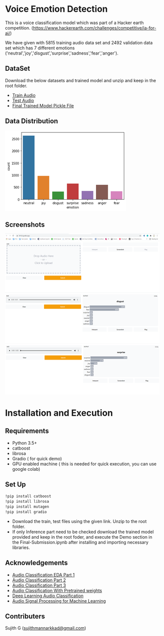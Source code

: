 
# Voice Emotion Detection

This is a voice classification model which was part of a Hacker earth competition.
(https://www.hackerearth.com/challenges/competitive/ia-for-ai/)

We have given with 5815 training audio data set and 2492 validation data set which has 7 different emotions ('neutral','joy','disgust','surprise','sadness','fear','anger').



## DataSet
 Download the below datasets and trained model and unzip and keep in the root folder.
 
- [Train Audio](https://drive.google.com/drive/folders/14bg5LJ45i79m09Y5PgtIPhpjbmcCplq2?usp=sharing)
- [Test Audio](https://drive.google.com/drive/folders/1vPsI74qC6baTBPMl6R6muRMkJlM4fD97?usp=sharing)
- [Final Trained Model Pickle File](https://drive.google.com/file/d/1zD3S6iKsj2Xf7WS2f5DDAC80jTp6Lme3/view?usp=sharing)

## Data Distribution

![App Screenshot](https://raw.githubusercontent.com/sujithmannarkkad/Voice-Emotion-Detection/main/data%20distribution.png)

  
## Screenshots

![App Screenshot](https://raw.githubusercontent.com/sujithmannarkkad/Voice-Emotion-Detection/main/image1.png)
![App Screenshot](https://raw.githubusercontent.com/sujithmannarkkad/Voice-Emotion-Detection/main/prediction1.PNG)
![App Screenshot](https://raw.githubusercontent.com/sujithmannarkkad/Voice-Emotion-Detection/main/prediction2.png)

  
# Installation and Execution
## Requirements

- Python 3.5+
- catboost
- librosa
- Gradio ( for quick demo)
- GPU enabled machine ( this is needed for quick execution, you can use google colab)

## Set Up

```bash
!pip install catboost
!pip install librosa
!pip install mutagen
!pip install gradio
```

- Download the train, test files using the given link. Unzip to the root folder.
- If only Inference part need to be checked download the trained model provided and keep in the root foder, and execute the Demo section in the Final-Submission.ipynb after installing and importing necessary libraries.
  
## Acknowledgements

 - [Audio Classification EDA Part 1](https://www.youtube.com/watch?v=mHPpCXqQd7Y)
 - [Audio Classification Part 2](https://www.youtube.com/watch?v=4F-cwOkMdTE&t=970s)
 - [Audio Classification Part 3](https://www.youtube.com/watch?v=uTFU7qThylE)
 - [Audio Classification With Pretrained weights](https://towardsdatascience.com/audio-classification-with-pre-trained-vgg-19-keras-bca55c2a0efe)
 - [Deep Learning Audio Classification](https://medium.com/analytics-vidhya/deep-learning-audio-classification-fcbed546a2dd)
 - [Audio Signal Processing for Machine Learning](https://www.youtube.com/playlist?list=PL-wATfeyAMNqIee7cH3q1bh4QJFAaeNv0)


## Contributers

Sujith G (sujithmannarkkad@gmail.com)

  
